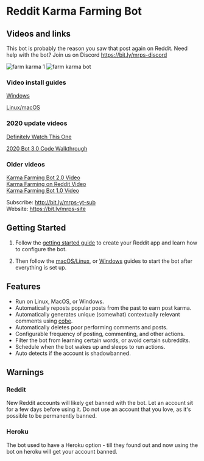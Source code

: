 # Reddit Karma Farming Bot

## Videos and links

This bot is probably the reason you saw that post again on Reddit. Need help with the bot? Join us on Discord https://bit.ly/mrps-discord 

![farm karma 1](https://user-images.githubusercontent.com/1307942/86540032-7e1a2c00-bef9-11ea-9266-16830c5b9dfa.png)
![farm karma bot](https://user-images.githubusercontent.com/1307942/86153469-a40a8f80-baf9-11ea-80b5-d86dd31108d6.png)

### Video install guides
[Windows](https://youtu.be/6ICjZUHO2_I)

[Linux/macOS](https://youtu.be/ga0OC6lYSRs)

### 2020 update videos

[Definitely Watch This One](https://www.youtube.com/watch?v=nWYRGXesb3I)

[2020 Bot 3.0 Code Walkthrough](https://www.youtube.com/watch?v=83zWIz3b7o0)

### Older videos

[Karma Farming Bot 2.0 Video](https://www.youtube.com/watch?v=CCMGHepPBso)  
[Karma Farming on Reddit Video](https://www.youtube.com/watch?v=8DrOERA5FGc)  
[Karma Farming Bot 1.0 Video](https://www.youtube.com/watch?v=KgWsqKkDEtI)  

Subscribe: http://bit.ly/mrps-yt-sub  
Website: https://bit.ly/mrps-site  

## Getting Started

1. Follow the [getting started guide](docs/1-getting-started.md) to create your Reddit app and learn how to configure the bot.

2. Then follow the [macOS/Linux](docs/2-linux-macos.md), or [Windows](docs/3-windows.md) guides to start the bot after everything is set up.

## Features

- Run on Linux, MacOS, or Windows.
- Automatically reposts popular posts from the past to earn post karma.
- Automatically generates unique (somewhat) contextually relevant comments using [cobe](https://github.com/pteichman/cobe).
- Automatically deletes poor performing comments and posts.
- Configurable frequency of posting, commenting, and other actions.
- Filter the bot from learning certain words, or avoid certain subreddits.
- Schedule when the bot wakes up and sleeps to run actions.
- Auto detects if the account is shadowbanned.

## Warnings

### Reddit

New Reddit accounts will likely get banned with the bot. Let an account sit for a few days before using it. Do not use an account that you love, as it's possible to be permanently banned.

### Heroku

The bot used to have a Heroku option - till they found out and now using the bot on heroku will get your account banned.
